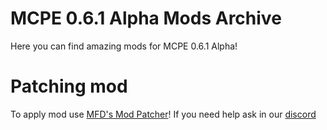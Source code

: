 # MCPE 0.6.1 Alpha Mods Archive
Here you can find amazing mods for MCPE 0.6.1 Alpha!
# Patching mod
To apply mod use [MFD's Mod Patcher](https://github.com/MFDGaming/mcpe-0.6.1-patcher)! If you need help ask in our [discord](https://discord.gg/YSvvQxHhv5)
